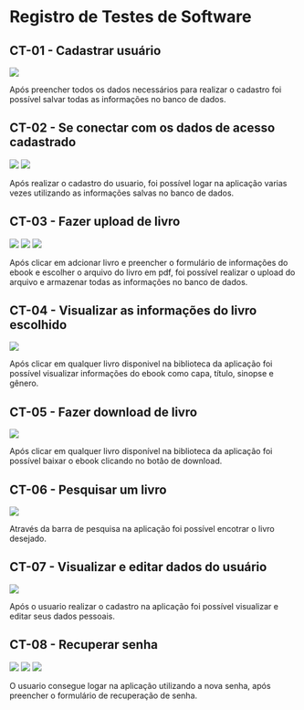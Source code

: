 # Registro de Testes de Software

## CT-01 - Cadastrar usuário
![](img/Registro.Testes//Cadastro.jpeg)

Após preencher todos os dados necessários para realizar o cadastro foi possível salvar todas as informações no banco de dados.


## CT-02 - Se conectar com os dados de acesso cadastrado
![](img/Registro.Testes//Login.jpg)
![](img/Registro.Testes//Login2.jpg)

Após realizar o cadastro do usuario, foi possível logar na aplicação varias vezes utilizando as informações salvas no banco de dados.

## CT-03 - Fazer upload de livro
![](img/Registro.Testes//AddLivro2.jpg)
![](img/Registro.Testes//AddLivro3.jpg)
![](img/Registro.Testes//AddLivro4.jpg)

Após clicar em adcionar livro e preencher o formulário de informações do ebook e escolher o arquivo do livro em pdf, foi possível realizar o upload do arquivo e armazenar todas as informações no banco de dados.

## CT-04 - Visualizar as informações do livro escolhido
![](img/Registro.Testes//Visualizar.jpg)

Após clicar em qualquer livro disponivel na biblioteca da aplicação foi possível visualizar informações do ebook como capa, título, sinopse e gênero.


## CT-05 - Fazer download de livro
![](img/Registro.Testes//Download.jpg)

Após clicar em qualquer livro disponível na biblioteca da aplicação foi possível baixar o ebook clicando no botão de download. 

## CT-06 - Pesquisar um livro
![](img/Registro.Testes//Pesquisa.jpg)

Através da barra de pesquisa na aplicação foi possível encotrar o livro desejado.

## CT-07 - Visualizar e editar dados do usuário
![](img/Registro.Testes//DadosUser.jpg)

Após o usuario realizar o cadastro na aplicação foi possível visualizar e editar seus dados pessoais.

## CT-08 - Recuperar senha
![](img/Registro.Testes//recuperar-senha-1.jpg)
![](img/Registro.Testes//recuperar-senha-2.jpg)
![](img/Registro.Testes//recuperar-senha-3.jpg)

O usuario consegue logar na aplicação utilizando a nova senha, após preencher o formulário de recuperação de senha.